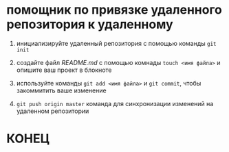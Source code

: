 # помощник по привязке удаленного репозитория к удаленному

1. инициализируйте удаленный репозитория с помощью команды `git init`

2. создайте файл *README.md* с помощью комнады `touch <имя файла>` и опишите ваш проект в блокноте

3. используйте команды `git add <имя файла>` и `git commit`, чтобы закоммитить ваше изменение

4. `git push origin master` команда для синхронизации изменений на удаленном репозитории

# КОНЕЦ